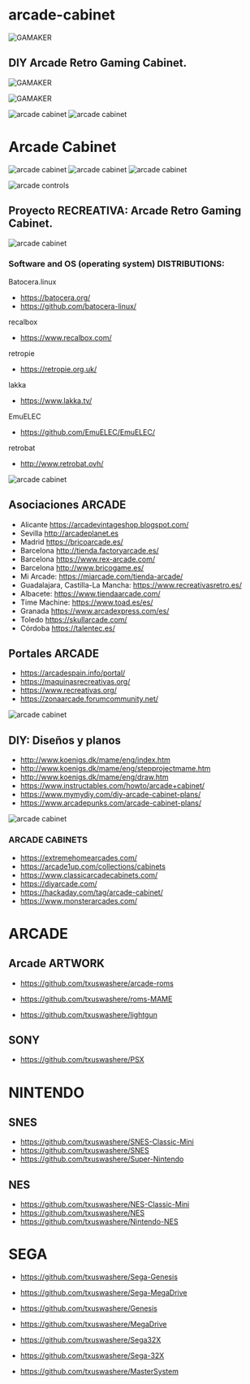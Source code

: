 # arcade-cabinet
![GAMAKER](https://raw.githubusercontent.com/txuswashere/Gamaker/master/GAMAKER.png "GAMAKER")

## DIY Arcade Retro Gaming Cabinet.
![GAMAKER](https://raw.githubusercontent.com/txuswashere/arcade-cabinet/master/0%20DIY%20Arcade%20Cabinet.jpg "GAMAKER")

![GAMAKER](https://raw.githubusercontent.com/txuswashere/arcade-cabinet/master/0%20DIY%20ArcadeCabinet.jpg "GAMAKER")

![arcade cabinet](https://github.com/txuswashere/arcade-cabinet/blob/master/GAMAKER/gamaker%20DIY%20arcade%20.jpg "GAMAKER DIY Arcade Cabinet")
![arcade cabinet](https://github.com/txuswashere/arcade-cabinet/blob/master/GAMAKER/gamaker%20DIY%20arcade%20bartop.jpg "GAMAKER DIY Arcade Cabinet")


# Arcade Cabinet
![arcade cabinet](https://github.com/txuswashere/arcade-cabinet/blob/master/GAMAKER/GAMAKER%20arcade%20ep1.jpg "GAMAKER DIY Arcade Cabinet")
![arcade cabinet](https://github.com/txuswashere/arcade-cabinet/blob/master/GAMAKER/GAMAKER%20arcade%20ep2.jpg "GAMAKER DIY Arcade Cabinet")
![arcade cabinet](https://github.com/txuswashere/arcade-cabinet/blob/master/GAMAKER/GAMAKER%20arcade%20ep3.jpg "GAMAKER DIY Arcade Cabinet")

![arcade controls](https://github.com/txuswashere/arcade-cabinet/raw/master/00%20DIY%20Arcade%2020%20botones.png "arcade controls")

## Proyecto RECREATIVA: Arcade Retro Gaming Cabinet.
![arcade cabinet](https://raw.githubusercontent.com/txuswashere/arcade-cabinet/master/06%20arcade.jpg "arcade cabinet")


### Software and OS (operating system) DISTRIBUTIONS:

Batocera.linux
- https://batocera.org/
- https://github.com/batocera-linux/

recalbox
- https://www.recalbox.com/

retropie
- https://retropie.org.uk/

lakka
- https://www.lakka.tv/

EmuELEC
- https://github.com/EmuELEC/EmuELEC/

retrobat
- http://www.retrobat.ovh/


![arcade cabinet](https://raw.githubusercontent.com/txuswashere/arcade-cabinet/master/04%20arcade.jpg "arcade cabinet")

## Asociaciones ARCADE
- Alicante https://arcadevintageshop.blogspot.com/
- Sevilla http://arcadeplanet.es
- Madrid https://bricoarcade.es/
- Barcelona http://tienda.factoryarcade.es/
- Barcelona https://www.rex-arcade.com/
- Barcelona http://www.bricogame.es/
- Mi Arcade: https://miarcade.com/tienda-arcade/
- Guadalajara, Castilla-La Mancha: https://www.recreativasretro.es/
- Albacete: https://www.tiendaarcade.com/
- Time Machine: https://www.toad.es/es/
- Granada https://www.arcadexpress.com/es/
- Toledo https://skullarcade.com/
- Córdoba https://talentec.es/ 

## Portales ARCADE
- https://arcadespain.info/portal/
- https://maquinasrecreativas.org/
- https://www.recreativas.org/
- https://zonaarcade.forumcommunity.net/

![arcade cabinet](https://raw.githubusercontent.com/txuswashere/arcade-cabinet/master/05%20arcade.jpg "arcade cabinet")

## DIY: Diseños y planos
- http://www.koenigs.dk/mame/eng/index.htm
- http://www.koenigs.dk/mame/eng/stepprojectmame.htm
- http://www.koenigs.dk/mame/eng/draw.htm
- https://www.instructables.com/howto/arcade+cabinet/
- https://www.mymydiy.com/diy-arcade-cabinet-plans/
- https://www.arcadepunks.com/arcade-cabinet-plans/

![arcade cabinet](https://github.com/txuswashere/arcade-cabinet/raw/master/Ghouls%20N%20Ghosts%20vinilos%20arcade.jpg "arcade cabinet")

### ARCADE CABINETS
- https://extremehomearcades.com/
- https://arcade1up.com/collections/cabinets
- https://www.classicarcadecabinets.com/
- https://diyarcade.com/
- https://hackaday.com/tag/arcade-cabinet/
- https://www.monsterarcades.com/



# ARCADE
## Arcade ARTWORK
* https://github.com/txuswashere/arcade-roms
* https://github.com/txuswashere/roms-MAME

* https://github.com/txuswashere/lightgun


## SONY
* https://github.com/txuswashere/PSX

# NINTENDO
## SNES
* https://github.com/txuswashere/SNES-Classic-Mini
* https://github.com/txuswashere/SNES
* https://github.com/txuswashere/Super-Nintendo

## NES
* https://github.com/txuswashere/NES-Classic-Mini
* https://github.com/txuswashere/NES
* https://github.com/txuswashere/Nintendo-NES


# SEGA 

* https://github.com/txuswashere/Sega-Genesis
* https://github.com/txuswashere/Sega-MegaDrive
* https://github.com/txuswashere/Genesis
* https://github.com/txuswashere/MegaDrive

* https://github.com/txuswashere/Sega32X
* https://github.com/txuswashere/Sega-32X

* https://github.com/txuswashere/MasterSystem

